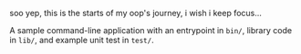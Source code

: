 soo yep, this is the starts of my oop's journey, i wish i keep focus...

A sample command-line application with an entrypoint in `bin/`, library code
in `lib/`, and example unit test in `test/`.
